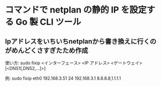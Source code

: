 # コマンドで netplan の静的 IP を設定する Go 製 CLI ツール

## Ipアドレスをいちいちnetplanから書き換えに行くのがめんどくさすぎたため作成

使い方:
   sudo fixip <インターフェース> <IP アドレス> <CIDR> <ゲートウェイ> [<DNS1[,DNS2,...]>]

 例:   sudo fixip eth0 192.168.3.51 24 192.168.3.1 8.8.8.8,1.1.1.1
